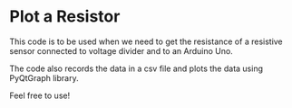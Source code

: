 # Plot a Resistor

This code is to be used when we need to get the resistance of a resistive sensor connected to voltage divider and to an Arduino Uno.

The code also records the data in a csv file and plots the data using PyQtGraph library.

Feel free to use!